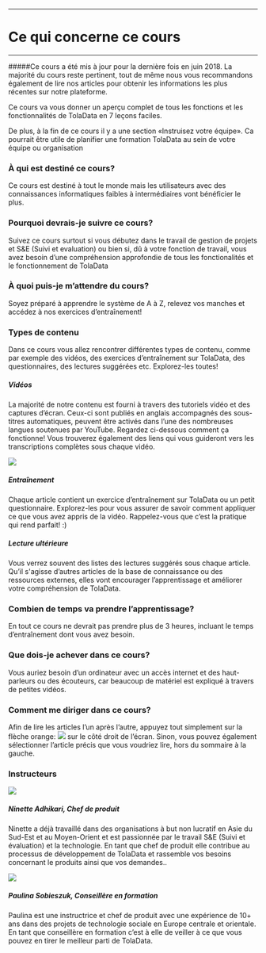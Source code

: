 
---
# Ce qui concerne ce cours
---
#####Ce cours a été mis à jour pour la dernière fois en juin 2018. La majorité du cours reste pertinent, tout de même nous vous recommandons également de lire nos articles pour obtenir les informations les plus récentes sur notre plateforme.


Ce cours va vous donner un aperçu complet de tous les fonctions et les fonctionnalités de TolaData en 7 leçons faciles.

De plus, à la fin de ce cours il y a une section «Instruisez votre équipe». Ca pourrait être utile de planifier une formation TolaData au sein de votre équipe ou organisation

### À qui est destiné ce cours?

Ce cours est destiné à tout le monde mais les utilisateurs avec des connaissances informatiques faibles à intermédiaires vont bénéficier le plus.

### Pourquoi devrais-je suivre ce cours?

Suivez ce cours surtout si vous débutez dans le travail de gestion de projets et S&E (Suivi et evaluation) ou bien si, dû à votre fonction de travail, vous avez besoin d’une compréhension approfondie de tous les fonctionalités et le fonctionnement de TolaData

### À quoi puis-je m’attendre du cours?

Soyez préparé à apprendre le système de A à Z, relevez vos manches et accédez à nos exercices d’entraînement!

### Types de contenu

Dans ce cours vous allez rencontrer différentes types de contenu, comme par exemple des vidéos, des exercices d’entraînement sur TolaData, des questionnaires, des lectures suggérées etc. Explorez-les toutes!

##### Vidéos

La majorité de notre contenu est fourni à travers des tutoriels vidéo et des captures d’écran. Ceux-ci sont publiés en anglais accompagnés des sous-titres automatiques, peuvent être activés dans l’une des nombreuses langues soutenues par YouTube. Regardez ci-dessous comment ça fonctionne! Vous trouverez également des liens qui vous guideront vers les transcriptions complètes sous chaque vidéo.

![](/assets_en/lang.gif)

##### Entraînement

Chaque article contient un exercice d’entraînement sur TolaData ou un petit questionnaire. Explorez-les pour vous assurer de savoir comment appliquer ce que vous avez appris de la vidéo. Rappelez-vous que c’est la pratique qui rend parfait! :\)

##### Lecture ultérieure

Vous verrez souvent des listes des lectures suggérés sous chaque article. Qu’il s'agisse d’autres articles de la base de connaissance ou des ressources externes, elles vont encourager l’apprentissage et améliorer votre compréhension de TolaData.

### Combien de temps va prendre l’apprentissage?

En tout ce cours ne devrait pas prendre plus de 3 heures, incluant le temps d’entraînement dont vous avez besoin.

### Que dois-je achever dans ce cours?

Vous auriez besoin d’un ordinateur avec un accès internet et des haut-parleurs ou des écouteurs, car beaucoup de matériel est expliqué à travers de petites vidéos.

### Comment me diriger dans ce cours?

Afin de lire les articles l’un après l’autre, appuyez tout simplement sur la flèche orange: ![](/assets_en/arrow.png) sur le côté droit de l’écran. Sinon, vous pouvez également sélectionner l’article précis que vous voudriez lire, hors du sommaire à la gauche.

### Instructeurs

![](/assets_en/ninette_kb.png)

##### Ninette Adhikari, Chef de produit

Ninette a déjà travaillé dans des organisations à but non lucratif en Asie du Sud-Est et au Moyen-Orient et est passionnée par le travail S&E (Suivi et évaluation) et la technologie. 
En tant que chef de produit elle contribue au processus de développement de TolaData et rassemble vos besoins concernant le produits ainsi que vos demandes.. 

![](/assets_en/paulina_kb.png)

##### Paulina Sobieszuk, Conseillère en formation

Paulina est une instructrice et chef de produit avec une expérience de 10+ ans dans des projets de technologie sociale en Europe centrale et orientale. En tant que conseillère en formation c’est à elle de veiller à ce que vous pouvez en tirer le meilleur parti de TolaData.

